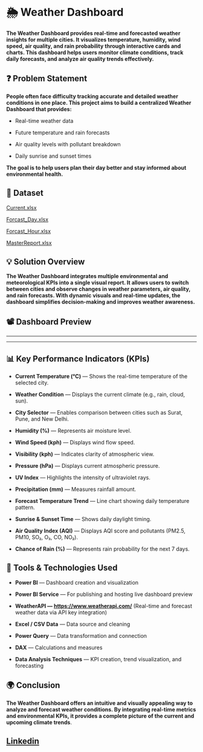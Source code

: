 # 🌦️ Weather Dashboard                  

**The Weather Dashboard provides real-time and forecasted weather insights for multiple cities. It visualizes temperature, humidity, wind speed, air quality, and rain probability through interactive cards and charts.
This dashboard helps users monitor climate conditions, track daily forecasts, and analyze air quality trends effectively.**

## ❓ Problem Statement

**People often face difficulty tracking accurate and detailed weather conditions in one place.
This project aims to build a centralized Weather Dashboard that provides:**

* Real-time weather data

* Future temperature and rain forecasts

* Air quality levels with pollutant breakdown

* Daily sunrise and sunset times

**The goal is to help users plan their day better and stay informed about environmental health.**

## 📁 Dataset

[Current.xlsx](https://github.com/harshgholap05/Weather-Forecast-Dashboard/blob/main/Dataset/Current.xlsx)

[Forcast_Day.xlsx](https://github.com/harshgholap05/Weather-Forecast-Dashboard/blob/main/Dataset/Forcast_Day.xlsx)

[Forcast_Hour.xlsx](https://github.com/harshgholap05/Weather-Forecast-Dashboard/blob/main/Dataset/Forcast_Hour.xlsx)

[MasterReport.xlsx](https://github.com/harshgholap05/Weather-Forecast-Dashboard/blob/main/Dataset/MasterReport.xlsx)

## 💡 Solution Overview

**The Weather Dashboard integrates multiple environmental and meteorological KPIs into a single visual report.
It allows users to switch between cities and observe changes in weather parameters, air quality, and rain forecasts.
With dynamic visuals and real-time updates, the dashboard simplifies decision-making and improves weather awareness.**

## 📽️ Dashboard Preview
---
---

## 📊 Key Performance Indicators (KPIs)

* **Current Temperature (°C)** — Shows the real-time temperature of the selected city.

* **Weather Condition** — Displays the current climate (e.g., rain, cloud, sun).

* **City Selector** — Enables comparison between cities such as Surat, Pune, and New Delhi.

* **Humidity (%)** — Represents air moisture level.

* **Wind Speed (kph)** — Displays wind flow speed.

* **Visibility (kph)** — Indicates clarity of atmospheric view.

* **Pressure (hPa)** — Displays current atmospheric pressure.

* **UV Index** — Highlights the intensity of ultraviolet rays.

* **Precipitation (mm)** — Measures rainfall amount.

* **Forecast Temperature Trend** — Line chart showing daily temperature pattern.

* **Sunrise & Sunset Time** — Shows daily daylight timing.

* **Air Quality Index (AQI)** — Displays AQI score and pollutants (PM2.5, PM10, SO₂, O₃, CO, NO₂).

* **Chance of Rain (%)** — Represents rain probability for the next 7 days.

## 🧰 Tools & Technologies Used

* **Power BI** — Dashboard creation and visualization

* **Power BI Service** — For publishing and hosting live dashboard preview
  
* **WeatherAPI — https://www.weatherapi.com/** (Real-time and forecast weather data via API key integration)

* **Excel / CSV Data** — Data source and cleaning

*  **Power Query** — Data transformation and connection

* **DAX** — Calculations and measures

* **Data Analysis Techniques** — KPI creation, trend visualization, and forecasting
  
## 🌍 Conclusion

**The Weather Dashboard offers an intuitive and visually appealing way to analyze and forecast weather conditions.
By integrating real-time metrics and environmental KPIs, it provides a complete picture of the current and upcoming climate trends**.
 
 ##
 ## [Linkedin](https://www.linkedin.com/in/harshvardhan-gholap-821255326/)
